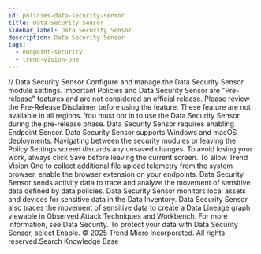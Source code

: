 ```yaml
---
id: policies-data-security-sensor
title: Data Security Sensor
sidebar_label: Data Security Sensor
description: Data Security Sensor
tags:
  - endpoint-security
  - trend-vision-one
---
```


/*<![CDATA[*/ $('#title').html($('meta[name=map-description]').attr('content')); /*]]>*/ Data Security Sensor Configure and manage the Data Security Sensor module settings. Important Policies and Data Security Sensor are "Pre-release" features and are not considered an official release. Please review the Pre-Release Disclaimer before using the feature. These feature are not available in all regions. You must opt in to use the Data Security Sensor during the pre-release phase. Data Security Sensor requires enabling Endpoint Sensor. Data Security Sensor supports Windows and macOS deployments. Navigating between the security modules or leaving the Policy Settings screen discards any unsaved changes. To avoid losing your work, always click Save before leaving the current screen. To allow Trend Vision One to collect additional file upload telemetry from the system browser, enable the browser extension on your endpoints. Data Security Sensor sends activity data to trace and analyze the movement of sensitive data defined by data policies. Data Security Sensor monitors local assets and devices for sensitive data in the Data Inventory. Data Security Sensor also traces the movement of sensitive data to create a Data Lineage graph viewable in Observed Attack Techniques and Workbench. For more information, see Data Security. To protect your data with Data Security Sensor, select Enable. © 2025 Trend Micro Incorporated. All rights reserved.Search Knowledge Base